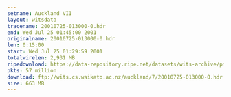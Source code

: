 ```yaml
---
setname: Auckland VII
layout: witsdata
tracename: 20010725-013000-0.hdr
end: Wed Jul 25 01:45:00 2001
originalname: 20010725-013000-0.hdr
len: 0:15:00
start: Wed Jul 25 01:29:59 2001
totalwirelen: 2,931 MB
ripedownload: https://data-repository.ripe.net/datasets/wits-archive/pma/long/auck/7//20010725-013000-0.hdr.gz
pkts: 57 million
download: ftp://wits.cs.waikato.ac.nz/auckland/7/20010725-013000-0.hdr.gz
size: 663 MB
---
```

